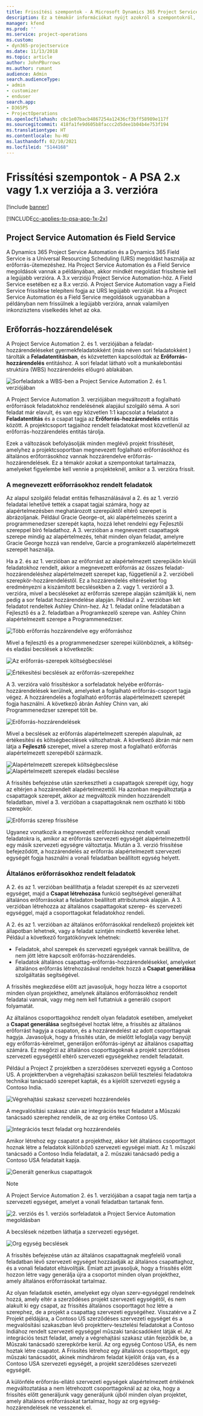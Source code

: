 ```yaml
---
title: Frissítési szempontok - A Microsoft Dynamics 365 Project Service Automation 2.x vagy 1.x verziója a 3. verzióra
description: Ez a témakör információkat nyújt azokról a szempontokról, amelyeket mérlegelnie kell, amikor a Project Service Automation 2.x vagy 1.x verziójáról a 3-as verzióra frissít.
manager: kfend
ms.prod: ''
ms.service: project-operations
ms.custom:
- dyn365-projectservice
ms.date: 11/13/2018
ms.topic: article
author: JohnPBurrows
ms.author: rumant
audience: Admin
search.audienceType:
- admin
- customizer
- enduser
search.app:
- D365PS
- ProjectOperations
ms.openlocfilehash: c0c1e07bacb4867254a12436cf3bff58989e117f
ms.sourcegitcommit: 418fa1fe9d605b8faccc2d5dee1b04b4e753f194
ms.translationtype: HT
ms.contentlocale: hu-HU
ms.lasthandoff: 02/10/2021
ms.locfileid: "5144168"
---
```

# <a name="upgrade-considerations---psa-version-2x-or-1x-to-version-3"></a>Frissítési szempontok - A PSA 2.x vagy 1.x verziója a 3. verzióra

[!include [banner](../includes/psa-now-project-operations.md)]

[!INCLUDE[cc-applies-to-psa-app-1x-2x](../includes/cc-applies-to-psa-app-1x-2x.md)]

## <a name="project-service-automation-and-field-service"></a>Project Service Automation és Field Service
A Dynamics 365 Project Service Automation és a Dynamics 365 Field Service is a Universal Resourcing Scheduling (URS) megoldást használja az erőforrás-ütemezéshez. Ha Project Service Automation és a Field Service megoldások vannak a példányában, akkor mindkét megoldást frissítenie kell a legújabb verzióra. A 3.x verziójú Project Service Automation-höz. A Field Service esetében ez a 8.x verzió. A Project Service Automation vagy a Field Service frissítése telepíteni fogja az URS legújabb verzióját. Ha a Project Service Automation és a Field Service megoldások ugyanabban a példányban nem frissülnek a legújabb verzióra, annak valamilyen inkonzisztens viselkedés lehet az oka.

## <a name="resource-assignments"></a>Erőforrás-hozzárendelések
A Project Service Automation 2. és 1. verziójában a feladat-hozzárendeléseket gyermekfeladatokként (más néven sori feladatokként ) tárolták a **Feladatentitásban**, és közvetetten kapcsolódtak az **Erőforrás-hozzárendelés** entitáshoz. A sori feladat látható volt a munkalebontási struktúra (WBS) hozzárendelés előugró ablakában.

![Sorfeladatok a WBS-ben a Project Service Automation 2. és 1. verziójában](media/upgrade-line-task-01.png)

A Project Service Automation 3. verziójában megváltozott a foglalható erőforrások feladatokhoz rendelésének alapjául szolgáló séma. A sori feladat már elavult, és van egy közvetlen 1:1 kapcsolat a feladatot a **Feladatentitás** és a csapat tagja az **Erőforrás-hozzárendelés** entitás között. A projektcsoport tagjaihoz rendelt feladatokat most közvetlenül az erőforrás-hozzárendelés entitás tárolja.  

Ezek a változások befolyásolják minden meglévő projekt frissítését, amelyhez a projektcsoportban megnevezett foglalható erőforrásokhoz és általános erőforrásokhoz vannak hozzárendelve erőforrás-hozzárendelések. Ez a témakör azokat a szempontokat tartalmazza, amelyeket figyelembe kell vennie a projekteknél, amikor a 3. verzióra frissít. 

### <a name="tasks-assigned-to-named-resources"></a>A megnevezett erőforrásokhoz rendelt feladatok
Az alapul szolgáló feladat entitás felhasználásával a 2. és az 1. verzió feladatai lehetővé tették a csapat tagjai számára, hogy az alapértelmezésben meghatározott szerepüktől eltérő szerepet is ábrázoljanak. Például Gracie George-ot, aki alapértelmezés szerint a programmenedzser szerepét kapta, hozzá lehet rendelni egy Fejlesztői szereppel bíró feladathoz. A 3. verzióban a megnevezett csapattagok szerepe mindig az alapértelmezés, tehát minden olyan feladat, amelyre Gracie George hozzá van rendelve, Garcie a programkezelő alapértelmezett szerepét használja.

Ha a 2. és az 1. verzióban az erőforrást az alapértelmezett szerepükön kívüli feladatokhoz rendelt, akkor a megnevezett erőforrás az összes feladat-hozzárendeléshez alapértelmezett szerepet kap, függetlenül a 2. verzióbeli szerepkör-hozzárendeléstől. Ez a hozzárendelés eltéréseket fog eredményezni a kiszámított becslésekben a 2. vagy 1. verzióról a 3. verzióra, mivel a becsléseket az erőforrás szerepe alapján számítják ki, nem pedig a sor feladat hozzárendelése alapján. Például a 2. verzióban két feladatot rendeltek Ashley Chinn-hez. Az 1. feladat online feladatában a Fejlesztő és a 2. feladatban a Programkezelő szerepe van. Ashley Chinn alapértelmezett szerepe a Programmenedzser.

![Több erőforrás hozzárendelve egy erőforráshoz](media/upgrade-multiple-roles-02.png)

Mivel a fejlesztő és a programmenedzser szerepei különböznek, a költség- és eladási becslések a következők:

![Az erőforrás-szerepek költségbecslései](media/upggrade-cost-estimates-03.png)

![Értékesítési becslések az erőforrás-szerepekhez](media/upgrade-sales-estimates-04.png)

A 3. verzióra való frissítéskor a sorfeladatok helyébe erőforrás-hozzárendelések kerülnek, amelyeket a foglalható erőforrás-csoport tagja végez. A hozzárendelés a foglalható erőforrás alapértelmezett szerepét fogja használni. A következő ábrán Ashley Chinn van, aki Programmenedzser szerepet tölt be.

![Erőforrás-hozzárendelések](media/resource-assignment-v2-05.png)

Mivel a becslések az erőforrás alapértelmezett szerepén alapulnak, az értékesítési és költségbecslések változhatnak. A következő ábrán már nem látja a **Fejlesztő** szerepet, mivel a szerep most a foglalható erőforrás alapértelmezett szerepéből származik.

![Alapértelmezett szerepek költségbecslése](media/resource-assignment-cost-estimate-06.png)
![Alapértelmezett szerepek eladási becslése](media/resource-assignment-sales-estimate-07.png)

A frissítés befejezése után szerkesztheti a csapattagok szerepét úgy, hogy az eltérjen a hozzárendelt alapértelmezettől. Ha azonban megváltoztatja a csapattagok szerepét, akkor az megváltozik minden hozzárendelt feladatban, mivel a 3. verzióban a csapattagoknak nem osztható ki több szerepkör.

![Erőforrás szerep frissítése](media/resource-role-assignment-08.png)

Ugyanez vonatkozik a megnevezett erőforrásokhoz rendelt vonali feladatokra is, amikor az erőforrás szervezeti egységét alapértelmezettről egy másik szervezeti egységre változtatja. Miután a 3. verzió frissítése befejeződött, a hozzárendelés az erőforrás alapértelmezett szervezeti egységét fogja használni a vonali feladatban beállított egység helyett.

### <a name="tasks-assigned-to-generic-resources"></a>Általános erőforrásokhoz rendelt feladatok
A 2. és az 1. verzióban beállíthatja a feladat szerepét és az szervezeti egységet, majd a **Csapat létrehozása** funkció segítségével generálhat általános erőforrásokat a feladaton beállított attribútumok alapján. A 3. verzióban létrehozza az általános csapattagokat szerep- és szervezeti egységgel, majd a csoporttagokat feladatokhoz rendeli.

A 2. és az 1. verzióban az általános erőforrásokkal rendelkező projektek két állapotban lehetnek, vagy a feladat szintjén mindkettő keveréke lehet. Például a következő forgatókönyvek lehetnek:

- Feladatok, ahol szerepek és szervezeti egységek vannak beállítva, de nem jött létre kapcsolt erőforrás-hozzárendelés.
- Feladatok általános csapattag-erőforrás-hozzárendelésekkel, amelyeket általános erőforrás létrehozásával rendeltek hozzá a **Csapat generálása** szolgáltatás segítségével.

A frissítés megkezdése előtt azt javasoljuk, hogy hozza létre a csoportot minden olyan projekthez, amelynek általános erőforrásokhoz rendelt feladatai vannak, vagy még nem kell futtatniuk a generáló csoport folyamatát.

Az általános csoporttagokhoz rendelt olyan feladatok esetében, amelyeket a **Csapat generálása** segítségével hoztak létre, a frissítés az általános erőforrást hagyja a csapaton, és a hozzárendelést az adott csoporttagnak hagyja. Javasoljuk, hogy a frissítés után, de mielőtt lefoglalja vagy benyújt egy erőforrás-kérelmet, generáljon erőforrás-igényt az általános csapattag számára. Ez megőrzi az általános csoporttagoknak a projekt szerződéses szervezeti egységétől eltérő szervezeti egységekhez rendelt feladatait.

Például a Project Z projektben a szerződéses szervezeti egység a Contoso US. A projekttervben a végrehajtási szakaszon belüli tesztelési feladatokra technikai tanácsadó szerepet kaptak, és a kijelölt szervezeti egység a Contoso India.

![Végrehajtási szakasz szervezeti hozzárendelés](media/org-unit-assignment-09.png)

A megvalósítási szakasz után az integrációs teszt feladatot a Műszaki tanácsadó szerephez rendelik, de az org értéke Contoso US.  

![Integrációs teszt feladat org hozzárendelés](media/org-unit-generate-team-10.png)

Amikor létrehoz egy csapatot a projekthez, akkor két általános csoporttagot hoznak létre a feladatok különböző szervezeti egységei miatt. Az 1. műszaki tanácsadó a Contoso India feladatait, a 2. műszaki tanácsadó pedig a Contoso USA feladatait kapja.  

![Generált generikus csapattagok](media/org-unit-assignments-multiple-resources-11.png)

> [!NOTE]
> A Project Service Automation 2. és 1. verziójában a csapat tagja nem tartja a szervezeti egységet, amelyet a vonali feladatban tartanak fenn.

![2. verziós és 1. verziós sorfeladatok a Project Service Automation megoldásban](media/line-tasks-12.png)

A becslések nézetben láthatja a szervezeti egységet. 

![Org egység becslések](media/org-unit-estimates-view-13.png)
 
A frissítés befejezése után az általános csapattagnak megfelelő vonali feladatban lévő szervezeti egységet hozzáadják az általános csapattaghoz, és a vonali feladatot eltávolítják. Emiatt azt javasoljuk, hogy a frissítés előtt hozzon létre vagy generálja újra a csoportot minden olyan projekthez, amely általános erőforrásokat tartalmaz.

Az olyan feladatok esetén, amelyeket egy olyan szerv-egységgel rendelnek hozzá, amely eltér a szerződéses projekt szervezeti egységétől, és nem alakult ki egy csapat, az frissítés általános csoporttagot hoz létre a szerephez, de a projekt a csapattag szervezeti egységéhez. Visszatérve a Z Projekt példájára, a Contoso US szerződéses szervezeti egységet és a megvalósítási szakaszban lévő projektterv-tesztelési feladatokat a Contoso Indiához rendelt szervezeti egységgel műszaki tanácsadóként látják el. Az integrációs teszt feladat, amely a végrehajtási szakasz után fejeződik be, a Műszaki tanácsadó szerepkörbe kerül. Az org egység Contoso USA, és nem hoztak létre csapatot. A Frissítés létrehoz egy általános csoporttagot, egy műszaki tanácsadót, akinek mindhárom feladat kijelölt órája van, és a Contoso USA szervezeti egységét, a projekt szerződéses szervezeti egységét.   
 
A különféle erőforrás-ellátó szervezeti egységek alapértelmezett értékének megváltoztatása a nem létrehozott csoporttagoknál az az oka, hogy a frissítés előtt generáljunk vagy generáljunk újból minden olyan projektet, amely általános erőforrásokat tartalmaz, hogy az org egység-hozzárendelések ne vesszenek el.

